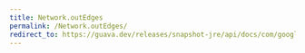 ```yaml
---
title: Network.outEdges
permalink: /Network.outEdges/
redirect_to: https://guava.dev/releases/snapshot-jre/api/docs/com/google/common/graph/Network.html#outEdges-N-
---
```

